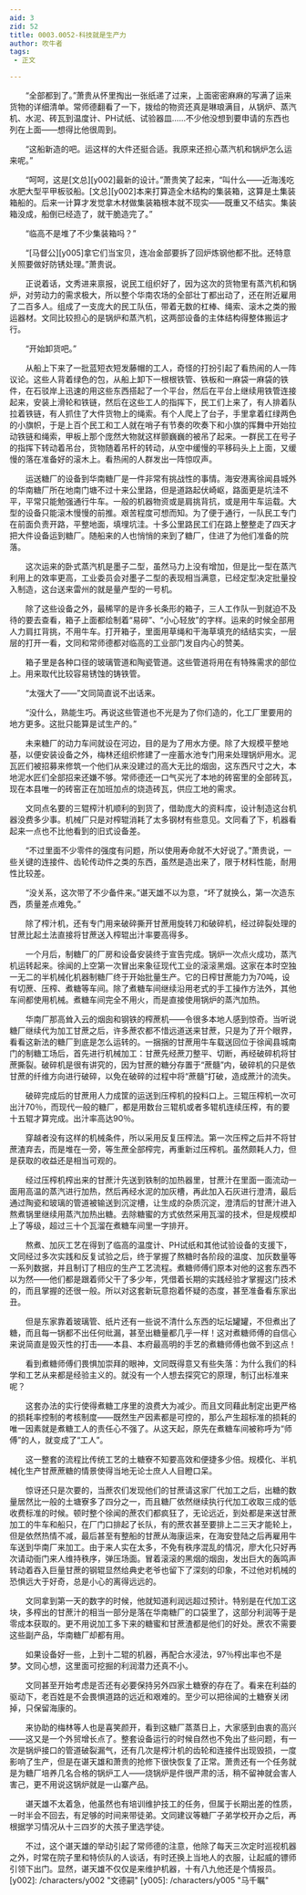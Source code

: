 ```yaml
---
aid: 3
zid: 52
title: 0003.0052-科技就是生产力
author: 吹牛者
tags: 
 - 正文

---
```




　　“全部都到了。”萧贵从怀里掏出一张纸递了过来，上面密密麻麻的写满了运来货物的详细清单。常师德翻看了一下，拨给的物资还真是琳琅满目，从锅炉、蒸汽机、水泥、砖瓦到温度计、PH试纸、试验器皿……不少他没想到要申请的东西也列在上面——想得比他很周到。

　　“这船新造的吧。运这样的大件还挺合适。我原来还担心蒸汽机和锅炉怎么运来呢。”

　　“呵呵，这是[文总][y002]最新的设计。”萧贵笑了起来，“叫什么——近海浅吃水肥大型平甲板驳船。[文总][y002]本来打算造全木结构的集装箱，这算是土集装箱船的。后来一计算才发觉拿木材做集装箱根本就不现实——既重又不结实。集装箱没成，船倒已经造了，就干脆造完了。”

　　“临高不是堆了不少集装箱吗？”

　　“[马督公][y005]拿它们当宝贝，连冶金部要拆了回炉炼钢他都不批。还特意关照要做好防锈处理。”萧贵说。

　　正说着话，文秀进来禀报，说民工组织好了，因为这次的货物里有蒸汽机和锅炉，对劳动力的需求极大，所以整个华南农场的全部壮丁都出动了，还在附近雇用了二百多人。组成了一支庞大的民工队伍，带着无数的杠棒、绳索、滚木之类的搬运器材。文同比较担心的是锅炉和蒸汽机，这两部设备的主体结构得整体搬运才行。

　　“开始卸货吧。”

　　从船上下来了一批蓝短衣短发藤帽的工人，奇怪的打扮引起了看热闹的人一阵议论。这些人背着绿色的包，从船上卸下一根根铁管、铁板和一麻袋一麻袋的铁件，在石驳岸上迅速的用这些东西搭起了一个平台，然后在平台上继续用铁管连接起来，安装上滑轮和铁链，然后在这些工人的指挥下，民工们上来了，有人排着队拉着铁链，有人抓住了大件货物上的绳索。有个人爬上了台子，手里拿着红绿两色的小旗帜，于是上百个民工和工人就在哨子有节奏的吹奏下和小旗的挥舞中开始拉动铁链和绳索，甲板上那个庞然大物就这样颤巍巍的被吊了起来。一群民工在号子的指挥下转动着吊台，货物随着吊杆的转动，从空中缓慢的平移码头上上面，又缓慢的落在准备好的滚木上。看热闹的人群发出一阵惊叹声。

　　运送糖厂的设备到华南糖厂是一件非常有挑战性的事情。海安港离徐闻县城外的华南糖厂所在地南门塘不过十来公里路，但是道路起伏崎岖，路面更是坑洼不平，平常只能勉强通行牛车。一般的机器物资或是肩挑背抗，或是用牛车运载。大型的设备只能滚木慢慢的前推。艰苦程度可想而知。为了便于通行，一队民工专门在前面负责开路，平整地面，填埋坑洼。十多公里路民工们在路上整整走了四天才把大件设备运到糖厂。随船来的人也悄悄的来到了糖厂，住进了为他们准备的院落。

　　这次运来的卧式蒸汽机是墨子二型，虽然马力上没有增加，但是比一型在蒸汽利用上的效率更高，工业委员会对墨子二型的表现相当满意，已经定型决定批量投入制造，这台送来雷州的就是量产型的一号机。

　　除了这些设备之外，最稀罕的是许多长条形的箱子，三人工作队一到就迫不及待的要去查看，箱子上面都绘制着“易碎”、“小心轻放”的字样。运来的时候全部用人力肩扛背挑，不用牛车。打开箱子，里面用草绳和干海草填充的结结实实，一层层的打开一看，文同和常师德都对临高的工业部门发自内心的赞美。

　　箱子里是各种口径的玻璃管道和陶瓷管道。这些管道将用在有特殊需求的部位上。用来取代比较容易锈蚀的铸铁管。

　　“太强大了——”文同简直说不出话来。

　　“没什么，熟能生巧。再说这些管道也不光是为了你们造的，化工厂里要用的地方更多。这批只能算是试生产的。”

　　未来糖厂的动力车间就设在河边，目的是为了用水方便。除了大规模平整地基，以便安装设备之外，梅林还组织修建了一座蓄水池专门用来处理锅炉用水。泥瓦匠们被招募来修筑一个他们从来没建过的高大无比的烟囱，这东西尺寸之大，本地泥水匠们全部招来还嫌不够。常师德还一口气买光了本地的砖窑里的全部砖瓦，现在本县唯一的砖窑正在加班加点的烧造砖瓦，供应工地的需求。

　　文同点名要的三辊榨汁机顺利的到货了，借助庞大的资料库，设计制造这台机器没费多少事。机械厂只是对榨辊消耗了太多钢材有些意见。文同看了下，机器看起来一点也不比他看到的旧式设备差。

　　“不过里面不少零件的强度有问题，所以使用寿命就不大好说了。”萧贵说，一些关键的连接件、齿轮传动件之类的东西，虽然是造出来了，限于材料性能，耐用性比较差。

　　“没关系，这次带了不少备件来。”谌天雄不以为意，“坏了就换么，第一次造东西，质量差点难免。”

　　除了榨汁机，还有专门用来破碎撕开甘蔗用旋转刀和破碎机，经过碎裂处理的甘蔗比起土法直接将甘蔗送入榨辊出汁率要高得多。

　　一个月后，制糖厂的厂房和设备安装终于宣告完成。锅炉一次点火成功，蒸汽机运转起来。徐闻的上空第一次冒出来象征现代工业的滚滚黑烟。这家在本时空独一无二的半机械化机器制糖厂终于开始批量生产。它的日榨甘蔗能力为70吨，设有切蔗、压榨、煮糖等车间。除了煮糖车间继续沿用老式的手工操作方法外，其他车间都使用机械。煮糖车间完全不用火，而是直接使用锅炉的蒸汽加热。

　　华南厂那高耸入云的烟囱和钢铁的榨蔗机——令很多本地人感到惊奇。当听说糖厂继续代为加工甘蔗之后，许多蔗农都不惜远道送来甘蔗，只是为了开个眼界，看看这新法的糖厂到底是怎么运转的。一捆捆的甘蔗用牛车载送回位于徐闻县城南门的制糖工场后，首先进行机械加工：甘蔗先经蔗刀整平、切断，再经破碎机将甘蔗撕裂。破碎机是很有讲究的，因为甘蔗的糖分存置于“蔗髓”内，破碎机的只是依甘蔗的纤维方向进行破碎，以免在破碎的过程中将“蔗髓”打破，造成蔗汁的流失。

　　破碎完成后的甘蔗用人力成筐的运送到压榨机的投料口上。三辊压榨机一次可出汁70％，而现代一般的糖厂，都是用数台三辊机或者多辊机连续压榨，有的要十五辊才算完成。出汁率高达90％。

　　穿越者没有这样的机械条件，所以采用反复压榨法。第一次压榨之后并不将甘蔗渣弃去，而是堆在一旁，等生蔗全部榨完，再重新过压榨机。虽然颇耗人力，但是获取的收益还是相当可观的。

　　经过压榨机榨出来的甘蔗汁先送到铁制的加热器里，甘蔗汁在里面一面流动一面用高温的蒸汽进行加热，然后再经水泥的加灰槽，再此加入石灰进行澄清，最后通过陶瓷和玻璃的管道被输送到沉淀槽，让生成的杂质沉淀，澄清后的甘蔗汁进入熬煮锅里继续用蒸汽加热出糖。去除糖蜜的方式依然采用瓦溜的技术，但是规模却上了等级，超过三十个瓦溜在煮糖车间里一字排开。

　　熬煮、加灰工艺在得到了临高的温度计、PH试纸和其他试验设备的支援下，文同经过多次实践和反复试验之后，终于掌握了熬糖时各阶段的温度、加灰数量等一系列数据，并且制订了相应的生产工艺流程。煮糖师傅们原本对他的这套东西不以为然——他们都是跟着师父干了多少年，凭借着长期的实践经验才掌握这门技术的，而且掌握的还很一般。所以对这套新玩意抱着怀疑的态度，甚至准备看东家出丑。

　　但是东家靠着玻璃管、纸片还有一些说不清什么东西的坛坛罐罐，不但煮出了糖，而且每一锅都不出任何纰漏，甚至出糖量都几乎一样！这对煮糖师傅的自信心来说简直是毁灭性的打击——本县、本府最高明的手艺的煮糖师傅也做不到这点！

　　看到煮糖师傅们畏惧加崇拜的眼神，文同既得意又有些失落：为什么我们的科学和工艺从来都是经验主义的。就没有一个人想去探究它的原理，制订出标准来呢？

　　这套办法的实行使得煮糖工序里的浪费大为减少。而且文同藉此制定出更严格的损耗率控制的考核制度——既然生产因素都是可控的，那么产生超标准的损耗的唯一因素就是煮糖工人的责任心不强了。从这天起，原先在煮糖车间被称呼为“师傅”的人，就变成了“工人”。

　　这一整套的流程比传统工艺的土糖寮不知要高效和便捷多少倍。规模化、半机械化生产甘蔗蔗糖的情景使得当地无论士庶人人目瞪口呆。

　　惊讶还只是次要的，当蔗农们发现他们的甘蔗请这家厂代加工之后，出糖的数量居然比一般的土塘寮多了四分之一，而且糖厂依然继续执行代加工收取三成的低收费标准的时候。顿时整个徐闻的蔗农们都疯狂了，无论远近，到处都是来送甘蔗加工的牛车和船只，在厂门口排起了长队，有的蔗农甚至要排上二三天才能轮上，但是依然热情不减，最后甚至有整船的甘蔗从海康运来，在海安登陆之后再雇用牛车送到华南厂来加工。由于来人实在太多，不免有秩序混乱的情况，廖大化只好再次请动衙门来人维持秩序，弹压场面。冒着滚滚的黑烟的烟囱，发出巨大的轰鸣声转动着吞入巨量甘蔗的钢辊显然给典史老爷也留下了深刻的印象，不过他对机械的恐惧远大于好奇，总是小心的离得远远的。

　　文同拿到第一天的数字的时候，他就知道利润远超过预计。特别是在代加工这块，多榨出的甘蔗汁的相当一部分是落在华南糖厂的口袋里了，这部分利润等于是零成本获取的。更不用说加工多下来的糖蜜和甘蔗渣都是他们的好处。蔗农不需要这些副产品，华南糖厂却都有用。

　　如果设备好一些，上到十二辊的机器，再配合水浸法，97％榨出率也不是梦。文同心想，这里面可挖掘的利润潜力还真不小。

　　文同甚至开始考虑是否还有必要保持另外四家土糖寮的存在了。看来在利益的驱动下，老百姓是不会畏惧道路的远近和艰难的。至少可以把徐闻的土糖寮关闭掉，只保留海康的。

　　来协助的梅林等人也是喜笑颜开，看到这糖厂蒸蒸日上，大家感到由衷的高兴——这又是一个外贸增长点了。整套设备运行的时候自然也不免出了些问题，有一次是锅炉接口的管道破裂漏气，还有几次是榨汁机的齿轮和连接件出现毁损，一度影响了生产，但是在谌天雄和萧贵的抢修下很快恢复了正常。萧贵还有一个任务就是为糖厂培养几名合格的锅炉工人——烧锅炉是件很严肃的活，稍不留神就会害人害己，更不用说这锅炉就是一山寨产品。

　　谌天雄不太着急，他虽然也有培训维护技工的任务，但属于长期出差的性质，一时半会不回去，有足够的时间来带徒弟。文同建议等糖厂子弟学校开办之后，再根据学习情况从十三四岁的大孩子里选学徒。

　　不过，这个谌天雄的举动引起了常师德的注意，他除了每天三次定时巡视机器之外，时常在院子里和特侦队的人谈话，有时还换上当地人的衣服，让起威的镖师引领下出门。显然，谌天雄不仅仅是来维护机器，十有八九他还是个情报员。
[y002]: /characters/y002 "文德嗣"
[y005]: /characters/y005 "马千瞩"


